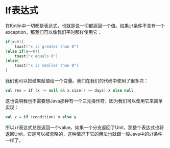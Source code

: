 # If表达式

在Kotlin中一切都是表达式，也就是说一切都返回一个值。如果`if`条件不含有一个exception，那我们可以像我们平时那样使用它：

```kotlin
if(x>0){
	toast("x is greater than 0")
}else if(x==0){ 
	toast("x equals 0")
}else{
	toast("x is smaller than 0")
}
```

我们也可以把结果赋值给一个变量。我们在我们的代码中使用了很多次：

```kotlin
val res = if (x != null && x.size() >= days) x else null
```

这也说明我也不需要想Java那种有一个三元操作符，因为我们可以使用它来简单实现：

```kotlin
val z = if (condition) x else y
```

所以`if`表达式总是返回一个value。如果一个分支返回了Unit，那整个表达式也将返回Unit，它是可以被忽略的，这种情况下它的用法也就跟一般Java中的`if`条件一样了。